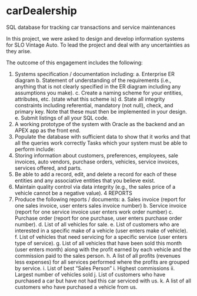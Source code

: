 # carDealership
SQL database for tracking car transactions and service maintenances 

In this project, we were asked to design and develop information systems for SLO Vintage Auto. 
To lead the project and deal with any uncertainties as they arise. 

The outcome of this engagement includes the following:
1. Systems specification / documentation including:
a. Enterprise ER diagram
b. Statement of understanding of the requirements (i.e., anything that is not clearly specified in the ER diagram including any assumptions you make).
c. Create a naming scheme for your entities, attributes, etc. (state what this scheme is)
d. State all integrity constraints including referential, mandatory (not null), check, and primary key. Note that these must then be implemented in your design.
e. Submit listings of all your SQL code.
2. A working prototype of the system with Oracle as the backend and an APEX app as the front end.
3. Populate the database with sufficient data to show that it works and that all the queries work correctly
Tasks which your system must be able to perform include:
1. Storing information about customers, preferences, employees, sale invoices, auto vendors, purchase orders, vehicles, service invoices, services offered, and parts.
2. Be able to add a record, edit, and delete a record for each of these entities and any associative entities that you believe exist.
3. Maintain quality control via data integrity (e.g., the sales price of a vehicle cannot be a negative value).
4
REPORTS
1. Produce the following reports / documents:
a. Sales invoice (report for one sales invoice, user enters sales invoice number) b. Service invoice (report for one service invoice user enters work order
number)
c. Purchase order (report for one purchase, user enters purchase order
number).
d. List of all vehicles for sale.
e. List of customers who are interested in a specific make of a vehicle (user
enters make of vehicle).
f. List of vehicles that need servicing for a specific service (user enters type of
service).
g. List of all vehicles that have been sold this month (user enters month) along
with the profit earned by each vehicle and the commission paid to the sales
person.
h. A list of all profits (revenues less expenses) for all services performed where
the profits are grouped by service. i. List of best “Sales Person”
i. Highest commissions
ii. Largest number of vehicles sold
j. List of customers who have purchased a car but have not had this car serviced with us.
k. A list of all customers who have purchased a vehicle from us.
